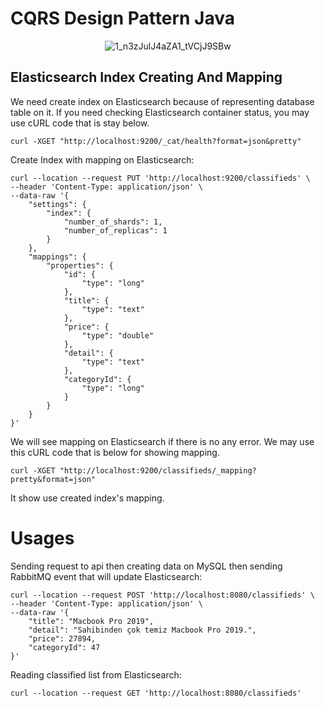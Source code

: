 # CQRS Design Pattern Java 

<div align="center">

![1_n3zJulJ4aZA1_tVCjJ9SBw](https://user-images.githubusercontent.com/43035417/151057004-de91dfe4-2fcf-4573-9928-0ce7600992fe.png)

</div>


## Elasticsearch Index Creating And Mapping
We need create index on Elasticsearch because of representing database table on it. If you need checking Elasticsearch container status, you may use cURL code that is stay below.

```
curl -XGET "http://localhost:9200/_cat/health?format=json&pretty"
```

Create Index with mapping on Elasticsearch: 

```
curl --location --request PUT 'http://localhost:9200/classifieds' \
--header 'Content-Type: application/json' \
--data-raw '{
    "settings": {
        "index": {
            "number_of_shards": 1,
            "number_of_replicas": 1
        }
    },
    "mappings": {
        "properties": {
            "id": {
                "type": "long"
            },
            "title": {
                "type": "text"
            },
            "price": {
                "type": "double"
            },
            "detail": {
                "type": "text"
            },
            "categoryId": {
                "type": "long"
            }
        }
    }
}'
```

We will see mapping on Elasticsearch if there is no any error. We may use this cURL code that is below for showing mapping.
```
curl -XGET "http://localhost:9200/classifieds/_mapping?pretty&format=json"
```

It show use created index's mapping.

# Usages

Sending request to api then creating data on MySQL then sending RabbitMQ event that will update Elasticsearch:

```
curl --location --request POST 'http://localhost:8080/classifieds' \
--header 'Content-Type: application/json' \
--data-raw '{
    "title": "Macbook Pro 2019",
    "detail": "Sahibinden çok temiz Macbook Pro 2019.",
    "price": 27894,
    "categoryId": 47
}'
```

Reading classified list from Elasticsearch: 

```
curl --location --request GET 'http://localhost:8080/classifieds'
```

